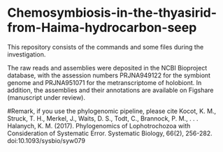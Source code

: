 # Chemosymbiosis-in-the-thyasirid-from-Haima-hydrocarbon-seep
This repository consists of the commands and some files during the investigation.

The raw reads and assemblies were deposited in the NCBI Bioproject database, with the assession numbers PRJNA949122 for the symbiont genome and PRJNA951071 for the metranscriptome of holobiont. 
In addition, the assemblies and their annotations are available on Figshare (manuscript under review). 

#Remark, if you use the phylogenomic pipeline, please cite Kocot, K. M., Struck, T. H., Merkel, J., Waits, D. S., Todt, C., Brannock, P. M., . . . Halanych, K. M. (2017). Phylogenomics of Lophotrochozoa with Consideration of Systematic Error. Systematic Biology, 66(2), 256-282. doi:10.1093/sysbio/syw079
